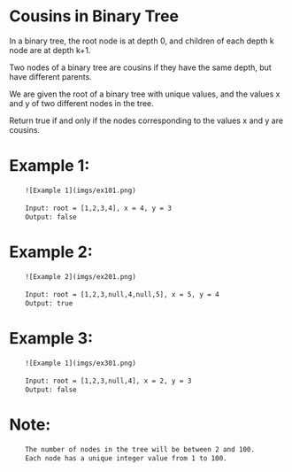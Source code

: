 # Cousins in Binary Tree
In a binary tree, the root node is at depth 0, and children of each depth k node are at depth k+1.

Two nodes of a binary tree are cousins if they have the same depth, but have different parents.

We are given the root of a binary tree with unique values, and the values x and y of two different nodes in the tree.

Return true if and only if the nodes corresponding to the values x and y are cousins.


# Example 1:
        ![Example 1](imgs/ex101.png)

        Input: root = [1,2,3,4], x = 4, y = 3
        Output: false

# Example 2:
        ![Example 2](imgs/ex201.png)

        Input: root = [1,2,3,null,4,null,5], x = 5, y = 4
        Output: true

# Example 3:
        ![Example 1](imgs/ex301.png)

        Input: root = [1,2,3,null,4], x = 2, y = 3
        Output: false

# Note:

        The number of nodes in the tree will be between 2 and 100.
        Each node has a unique integer value from 1 to 100.